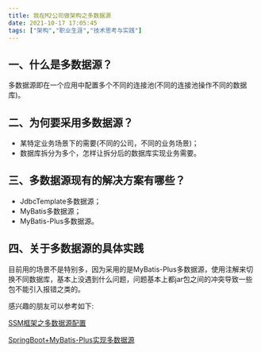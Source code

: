 ```yaml
---
title: 我在M2公司做架构之多数据源
date: 2021-10-17 17:05:45
tags: ["架构","职业生涯","技术思考与实践"]
---
```


## 一、什么是多数据源？
多数据源即在一个应用中配置多个不同的连接池(不同的连接池操作不同的数据库)。
<!--more-->

## 二、为何要采用多数据源？
- 某特定业务场景下的需要(不同的公司，不同的业务场景)；
- 数据库拆分为多个，怎样让拆分后的数据库实现业务需要。

## 三、多数据源现有的解决方案有哪些？
- JdbcTemplate多数据源；
- MyBatis多数据源；
- MyBatis-Plus多数据源。

## 四、关于多数据源的具体实践
目前用的场景不是特别多，因为采用的是MyBatis-Plus多数据源，使用注解来切换不同数据库，基本上没遇到什么问题，问题基本上都jar包之间的冲突导致一些包不能引入报错之类的。

感兴趣的朋友可以参考如下:

[SSM框架之多数据源配置](https://www.cnblogs.com/youcong/p/9806848.html)

[SpringBoot+MyBatis-Plus实现多数据源](https://www.cnblogs.com/youcong/p/12935716.html)



